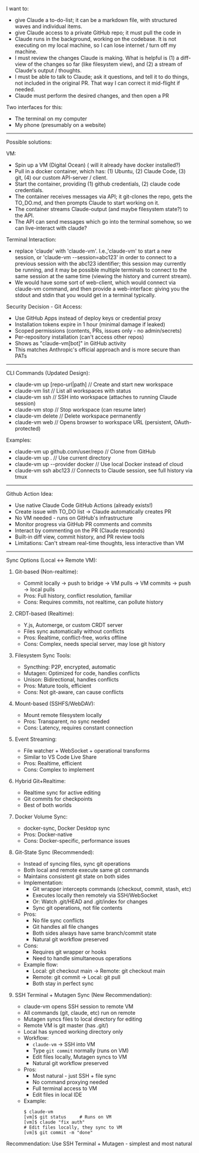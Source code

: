 

I want to:
- give Claude a to-do-list; it can be a markdown file, with structured waves and individual items.
- give Claude access to a private GitHub repo; it must pull the code in
- Claude runs in the background, working on the codebase. It is not executing on my local machine, so I can lose internet / turn off my machine.
- I must review the changes Claude is making. What is helpful is (1) a diff-view of the changes so far (like filesystem view), and (2) a stream of Claude's output / thoughts.
- I must be able to talk to Claude; ask it questions, and tell it to do things, not included in the original PR. That way I can correct it mid-flight if needed.
- Claude must perform the desired changes, and then open a PR

Two interfaces for this:
- The terminal on my computer
- My phone (presumably on a website)

---

Possible solutions:

VM:
- Spin up a VM (Digital Ocean) ( will it already have docker installed?)
- Pull in a docker container, which has: (1) Ubuntu, (2) Claude Code, (3) git, (4) our custom API-server / client.
- Start the container, providing (1) github credentials, (2) claude code credentials.
- The container receives messages via API; it git-clones the repo, gets the TO_DO.md, and then prompts Claude to start working on it.
- The container streams Claude-output (and maybe filesystem state?) to the API.
- The API can send messages which go into the terminal somehow, so we can live-interact with claude?

Terminal Interaction:
- replace 'claude' with 'claude-vm'. I.e.,'claude-vm' to start a new session, or 'claude-vm --session=abc123' in order to connect to a previous session with the abc123 identifier; this session may currently be running, and it may be possible multiple terminals to connect to the same session at the same time (viewing the history and current stream).
- We would have some sort of web-client, which would connect via claude-vm command, and then provide a web-interface: giving you the stdout and stdin that you would get in a terminal typically.

Security Decision - Git Access:
- Use GitHub Apps instead of deploy keys or credential proxy
- Installation tokens expire in 1 hour (minimal damage if leaked)
- Scoped permissions (contents, PRs, issues only - no admin/secrets)
- Per-repository installation (can't access other repos)
- Shows as "claude-vm[bot]" in GitHub activity
- This matches Anthropic's official approach and is more secure than PATs

---

CLI Commands (Updated Design):

- claude-vm up [repo-url|path] // Create and start new workspace
- claude-vm list // List all workspaces with status
- claude-vm ssh <workspace-id> // SSH into workspace (attaches to running Claude session)
- claude-vm stop <workspace-id> // Stop workspace (can resume later)
- claude-vm delete <workspace-id> // Delete workspace permanently
- claude-vm web <workspace-id> // Opens browser to workspace URL (persistent, OAuth-protected)

Examples:
- claude-vm up github.com/user/repo // Clone from GitHub
- claude-vm up . // Use current directory
- claude-vm up --provider docker // Use local Docker instead of cloud
- claude-vm ssh abc123 // Connects to Claude session, see full history via tmux

---

Github Action Idea:
- Use native Claude Code GitHub Actions (already exists!)
- Create issue with TO_DO list → Claude automatically creates PR
- No VM needed - runs on GitHub's infrastructure
- Monitor progress via GitHub PR comments and commits
- Interact by commenting on the PR (Claude responds)
- Built-in diff view, commit history, and PR review tools
- Limitations: Can't stream real-time thoughts, less interactive than VM

---

Sync Options (Local ↔ Remote VM):

1. Git-based (Non-realtime):
   - Commit locally → push to bridge → VM pulls → VM commits → push → local pulls
   - Pros: Full history, conflict resolution, familiar
   - Cons: Requires commits, not realtime, can pollute history

2. CRDT-based (Realtime):
   - Y.js, Automerge, or custom CRDT server
   - Files sync automatically without conflicts
   - Pros: Realtime, conflict-free, works offline
   - Cons: Complex, needs special server, may lose git history

3. Filesystem Sync Tools:
   - Syncthing: P2P, encrypted, automatic
   - Mutagen: Optimized for code, handles conflicts
   - Unison: Bidirectional, handles conflicts
   - Pros: Mature tools, efficient
   - Cons: Not git-aware, can cause conflicts

4. Mount-based (SSHFS/WebDAV):
   - Mount remote filesystem locally
   - Pros: Transparent, no sync needed
   - Cons: Latency, requires constant connection

5. Event Streaming:
   - File watcher + WebSocket + operational transforms
   - Similar to VS Code Live Share
   - Pros: Realtime, efficient
   - Cons: Complex to implement

6. Hybrid Git+Realtime:
   - Realtime sync for active editing
   - Git commits for checkpoints
   - Best of both worlds

7. Docker Volume Sync:
   - docker-sync, Docker Desktop sync
   - Pros: Docker-native
   - Cons: Docker-specific, performance issues

8. Git-State Sync (Recommended):
   - Instead of syncing files, sync git operations
   - Both local and remote execute same git commands
   - Maintains consistent git state on both sides
   - Implementation:
     * Git wrapper intercepts commands (checkout, commit, stash, etc)
     * Executes locally then remotely via SSH/WebSocket
     * Or: Watch .git/HEAD and .git/index for changes
     * Sync git operations, not file contents
   - Pros: 
     * No file sync conflicts
     * Git handles all file changes
     * Both sides always have same branch/commit state
     * Natural git workflow preserved
   - Cons:
     * Requires git wrapper or hooks
     * Need to handle simultaneous operations
   - Example flow:
     * Local: git checkout main → Remote: git checkout main
     * Remote: git commit → Local: git pull
     * Both stay in perfect sync

9. SSH Terminal + Mutagen Sync (New Recommendation):
   - claude-vm opens SSH session to remote VM
   - All commands (git, claude, etc) run on remote
   - Mutagen syncs files to local directory for editing
   - Remote VM is git master (has .git/)
   - Local has synced working directory only
   - Workflow:
     * `claude-vm` → SSH into VM
     * Type `git commit` normally (runs on VM)
     * Edit files locally, Mutagen syncs to VM
     * Natural git workflow preserved
   - Pros:
     * Most natural - just SSH + file sync
     * No command proxying needed
     * Full terminal access to VM
     * Edit files in local IDE
   - Example:
     ```
     $ claude-vm
     [vm]$ git status     # Runs on VM
     [vm]$ claude "fix auth"
     # Edit files locally, they sync to VM
     [vm]$ git commit -m "done"
     ```

Recommendation: Use SSH Terminal + Mutagen - simplest and most natural
